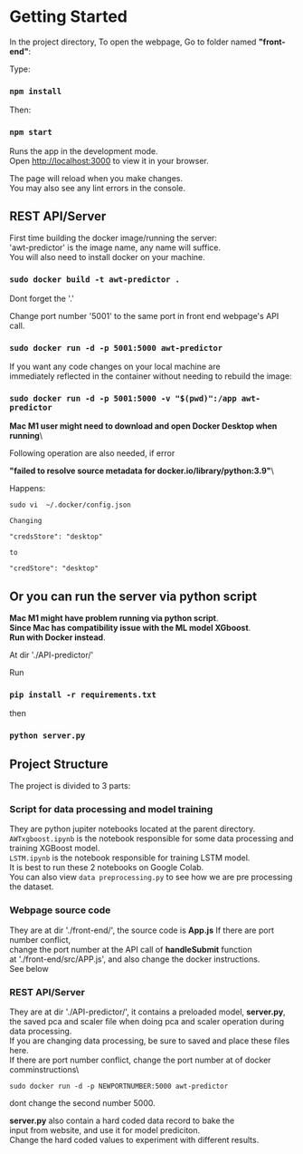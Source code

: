 # Getting Started

In the project directory, To open the webpage,
Go to folder named **"front-end"**:

Type:

### `npm install`

Then:

### `npm start`

Runs the app in the development mode.\
Open [http://localhost:3000](http://localhost:3000) to view it in your browser.

The page will reload when you make changes.\
You may also see any lint errors in the console.

## REST API/Server

First time building the docker image/running the server:\
'awt-predictor' is the image name, any name will suffice.\
You will also need to install docker on your machine.

### `sudo docker build -t awt-predictor .`

Dont forget the '.'

Change port number '5001' to the same port in front end webpage's API call.

### `sudo docker run -d -p 5001:5000 awt-predictor`

If you want any code changes on your local machine are\
immediately reflected in the container without needing to rebuild the image:

### `sudo docker run -d -p 5001:5000 -v "$(pwd)":/app awt-predictor`

**Mac M1 user might need to download and open Docker Desktop when running**\

Following operation are also needed, if error

**"failed to resolve source metadata for docker.io/library/python:3.9"**\

Happens:

```
sudo vi  ~/.docker/config.json

Changing

"credsStore": "desktop"

to

"credStore": "desktop"
```

## Or you can run the server via python script

**Mac M1 might have problem running via python script**.\
**Since Mac has compatibility issue with the ML model XGboost**.\
**Run with Docker instead**.

At dir './API-predictor/'

Run

### `pip install -r requirements.txt`

then

### `python server.py`

## Project Structure

The project is divided to 3 parts:

### Script for data processing and model training

They are python jupiter notebooks located at the parent directory.\
`AWTxgboost.ipynb` is the notebook responsible for some data processing and\
training XGBoost model.\
`LSTM.ipynb` is the notebook responsible for training LSTM model.\
It is best to run these 2 notebooks on Google Colab.\
You can also view `data preprocessing.py` to see how we are pre processing the dataset.

### Webpage source code

They are at dir './front-end/', the source code is **App.js**
If there are port number conflict,\
change the port number at the API call of **handleSubmit** function\
at './front-end/src/APP.js', and also change the docker instructions.\
See below

### REST API/Server

They are at dir './API-predictor/', it contains a preloaded model, **server.py**,\
the saved pca and scaler file when doing pca and scaler operation during data processing.\
If you are changing data processing, be sure to saved and place these files here.\
If there are port number conflict, change the port number at of docker comminstructions\

`sudo docker run -d -p NEWPORTNUMBER:5000 awt-predictor`

dont change the second number 5000.

**server.py** also contain a hard coded data record to bake the \
input from website, and use it for model prediciton.\
Change the hard coded values to experiment with different results.

